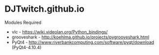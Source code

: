 DJTwitch.github.io
==================
Modules Required
* vlc - https://wiki.videolan.org/Python_bindings/
* grooveshark - http://koehlma.github.io/projects/pygrooveshark.html
* PyQt4 - http://www.riverbankcomputing.com/software/pyqt/download (PyQt4-4.10.4)
